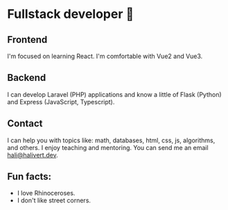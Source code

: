 # Fullstack developer 🦏

## Frontend

I'm focused on learning React.
I'm comfortable with Vue2 and Vue3.

## Backend

I can develop Laravel (PHP) applications and know a little of Flask (Python) and Express (JavaScript, Typescript).

## Contact

I can help you with topics like: math, databases, html, css, js, algorithms, and others.
I enjoy teaching and mentoring.
You can send me an email [hali@halivert.dev](mailto:hali@halivert.dev).

## Fun facts:
- I love Rhinoceroses.
- I don't like street corners.
